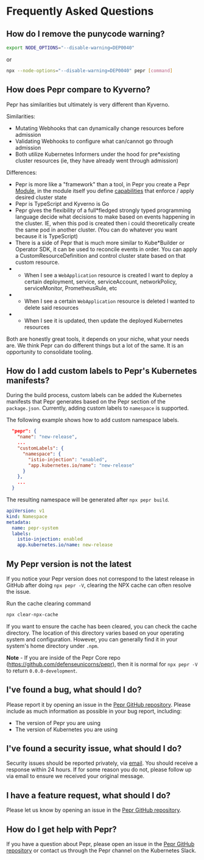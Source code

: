 # Frequently Asked Questions


## How do I remove the punycode warning?

```bash
export NODE_OPTIONS="--disable-warning=DEP0040"
```

or 

```bash
npx --node-options="--disable-warning=DEP0040" pepr [command]
```

## How does Pepr compare to Kyverno?

Pepr has similarities but ultimately is very different than Kyverno.

Similarities:
* Mutating Webhooks that can dynamically change resources before admission
* Validating Webhooks to configure what can/cannot go through admission
* Both utilize Kubernetes Informers under the hood for pre*existing cluster resources (ie, they have already went through admission)

Differences:
* Pepr is more like a "framework" than a tool, in Pepr you create a Pepr [Module](https://docs.pepr.dev/main/user*guide/pepr*modules/), in the module itself you define [capabilities](https://docs.pepr.dev/main/user*guide/capabilities/) that enforce / apply desired cluster state
* Pepr is TypeScript and Kyverno is Go
* Pepr gives the flexibility of a full*fledged strongly typed programming language decide what decisions to make based on events happening in the cluster. IE, when this pod is created then i could theoretically create the same pod in another cluster. (You can do whatever you want because it is TypeScript)
* There is a side of Pepr that is much more similar to Kube*Builder or Operator SDK, it can be used to reconcile events in order. You can apply a CustomResourceDefinition and control cluster state based on that custom resource.
* * When I see a `WebApplication` resource is created I want to deploy a certain deployment, service, serviceAccount, networkPolicy, serviceMonitor, PrometheusRule, etc
* * When I see a certain `WebApplication` resource is deleted I wanted to delete said resources
* * When I see it is updated, then update the deployed Kubernetes resources


Both are honestly great tools, it depends on your niche, what your needs are. We think Pepr can do different things but a lot of the same. It is an opportunity to consolidate tooling.

## How do I add custom labels to Pepr's Kubernetes manifests?

During the build process, custom labels can be added the Kubernetes manifests that Pepr generates based on the Pepr section of the `package.json`. Currently, adding custom labels to `namespace` is supported.  

The following example shows how to add custom namespace labels.  

```json
  "pepr": {
    "name": "new-release",
    ...
    "customLabels": {
      "namespace": {
        "istio-injection": "enabled",
        "app.kubernetes.io/name": "new-release"
      }
    },
    ...
  }
```

The resulting namespace will be generated after `npx pepr build`.  

```yaml
apiVersion: v1
kind: Namespace
metadata:
  name: pepr-system
  labels:
    istio-injection: enabled
    app.kubernetes.io/name: new-release
```

## My Pepr version is not the latest

If you notice your Pepr version does not correspond to the latest release in GitHub after doing `npx pepr -V`, clearing the NPX cache can often resolve the issue.

Run the cache clearing command

```bash
npx clear-npx-cache
```

If you want to ensure the cache has been cleared, you can check the cache directory. The location of this directory varies based on your operating system and configuration. However, you can generally find it in your system's home directory under `.npm`.

**Note** - If you are inside of the Pepr Core repo (https://github.com/defenseunicorns/pepr), then it is normal for `npx pepr -V` to return `0.0.0-development`.  

## I've found a bug, what should I do?

Please report it by opening an issue in the [Pepr GitHub repository](https://github.com/defenseunicorns/pepr/issues). Please include as much information as possible in your bug report, including:

* The version of Pepr you are using
* The version of Kubernetes you are using

## I've found a security issue, what should I do?

Security issues should be reported privately, via [email](mailto:pepr@defenseunicorns.com). You should receive a response within 24 hours. If for some reason you do not, please follow up via email to ensure we received your original message.

## I have a feature request, what should I do?

Please let us know by opening an issue in the [Pepr GitHub repository](https://github.com/defenseunicorns/pepr/issues).

## How do I get help with Pepr?

If you have a question about Pepr, please open an issue in the [Pepr GitHub repository](https://github.com/defenseunicorns/pepr/issues) or contact us through the Pepr channel on the Kubernetes Slack.
